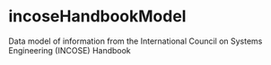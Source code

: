 # incoseHandbookModel
Data model of information from the International Council on Systems Engineering (INCOSE) Handbook
